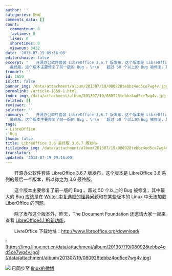 ```yaml
---
author: ''
categories: 新闻
comments_data: []
count:
  commentnum: 0
  favtimes: 0
  likes: 0
  sharetimes: 0
  viewnum: 3432
date: '2013-07-19 09:16:00'
editorchoice: false
excerpt: "　　开源办公软件套装 LibreOffice 3.6.7 版发布，这个版本是 LibreOffice 3.6 系列的最后一个版本，所以称之为 3.6
  最终版。这个版本主要修复了前一版的 Bug 。\r\n　　超过 50 个以上的 Bug 被修复，其中最大的 Bug   ..."
fromurl: ''
id: 1659
islctt: false
banner_img: /data/attachment/album/201307/19/080928tebbz4od5ce7wg4v.jpg
permalink: /article-1659-1.html
index_img: /data/attachment/album/201307/19/080928tebbz4od5ce7wg4v.jpg
related: []
reviewer: ''
selector: ''
summary: "　　开源办公软件套装 LibreOffice 3.6.7 版发布，这个版本是 LibreOffice 3.6 系列的最后一个版本，所以称之为 3.6
  最终版。这个版本主要修复了前一版的 Bug 。\r\n　　超过 50 个以上的 Bug 被修复，其中最大的 Bug   ..."
tags:
- LibreOffice
- Bug
thumb: false
title: LibreOffice 3.6 最终版 3.6.7 版发布
titleindex_img: /data/attachment/album/201307/19/080928tebbz4od5ce7wg4v.jpg
translator: ''
updated: '2013-07-19 09:16:00'
---
```


　　开源办公软件套装 LibreOffice 3.6.7 版发布，这个版本是 LibreOffice 3.6 系列的最后一个版本，所以称之为 3.6 最终版。


　　这个版本主要修复了前一版的 Bug 。超过 50 个以上的 Bug 被修复，其中最大的 Bug 应该是在 [Writer 中复选框的怪异问题](https://bugs.freedesktop.org/show_bug.cgi?id=57884)和在某些版本的 Linux 中无法加载 LiberOffice 的问题。


　　除了发布这个版本外，昨天，The Document Foundation 还邀请大家一起来查看 [LibreOffice](http://www.libreoffice.org/download/4-1-new-features-and-fixes/)[4.1 的新功能](http://www.libreoffice.org/download/4-1-new-features-and-fixes/)。


　　LivreOffice 下载地址：<http://www.libreoffice.org/download/>


![https://img.linux.net.cn/data/attachment/album/201307/19/080928tebbz4od5ce7wg4v.jpg](/data/attachment/album/201307/19/080928tebbz4od5ce7wg4v.jpg)


![](https://img.linux.net.cn/xwb/images/bgimg/icon_logo.png) 已同步至 [linux的微博](http://weibo.com/1772191555/A0IkfvR8N)